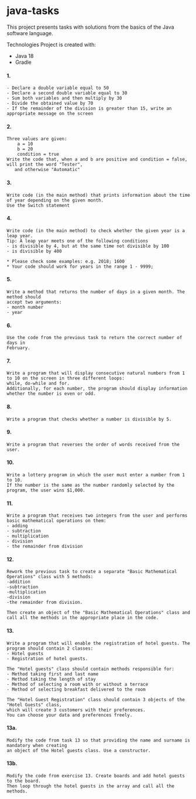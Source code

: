 # java-tasks

This project presents tasks with solutions from the basics of the Java software language.

Technologies
Project is created with:

* Java 18
* Gradle

#### 1.
    - Declare a double variable equal to 50
    - Declare a second double variable equal to 30
    - Sum both variables and then multiply by 30
    - Divide the obtained value by 70
    - If the remainder of the division is greater than 15, write an appropriate message on the screen

#### 2.
    Three values are given:
        a = 10
        b = 20
        condition = true
    Write the code that, when a and b are positive and condition = false, will print the word "Tester",
       and otherwise "Automatic"

#### 3.
    Write code (in the main method) that prints information about the time of year depending on the given month.
    Use the Switch statement

#### 4.
    Write code (in the main method) to check whether the given year is a leap year.
    Tip: A leap year meets one of the following conditions
    - is divisible by 4, but at the same time not divisible by 100
    - is divisible by 400
    
    * Please check some examples: e.g. 2018; 1600
    * Your code should work for years in the range 1 - 9999;

#### 5.
    Write a method that returns the number of days in a given month. The method should
    accept two arguments:
    - month number
    - year

#### 6.
    Use the code from the previous task to return the correct number of days in
    February.

#### 7.
    Write a program that will display consecutive natural numbers from 1 to 10 on the screen in three different loops: 
    while, do-while and for.
    Additionally, for each number, the program should display information whether the number is even or odd.

#### 8.
    Write a program that checks whether a number is divisible by 5.

#### 9.
    Write a program that reverses the order of words received from the user.

#### 10.
    Write a lottery program in which the user must enter a number from 1 to 10.
    If the number is the same as the number randomly selected by the program, the user wins $1,000.

#### 11.
    Write a program that receives two integers from the user and performs basic mathematical operations on them:
    - adding
    - subtraction
    - multiplication
    - division
    - the remainder from division

#### 12.
    Rework the previous task to create a separate "Basic Mathematical Operations" class with 5 methods:
    -addition
    -subtraction
    -multiplication
    -division
    -the remainder from division.

    Then create an object of the "Basic Mathematical Operations" class and call all the methods in the appropriate place in the code.

#### 13.
    Write a program that will enable the registration of hotel guests. The program should contain 2 classes:
    - Hotel guests
    - Registration of hotel guests.

    The "Hotel guests" class should contain methods responsible for:
    - Method taking first and last name
    - Method taking the length of stay
    - Method of selecting a room with or without a terrace
    - Method of selecting breakfast delivered to the room

    The "Hotel Guest Registration" class should contain 3 objects of the "Hotel Guests" class,
    which will create 3 customers with their preferences.
    You can choose your data and preferences freely.

#### 13a.
    Modify the code from task 13 so that providing the name and surname is mandatory when creating
    an object of the Hotel guests class. Use a constructor.  

#### 13b.
    Modify the code from exercise 13. Create boards and add hotel guests to the board.
    Then loop through the hotel guests in the array and call all the methods.